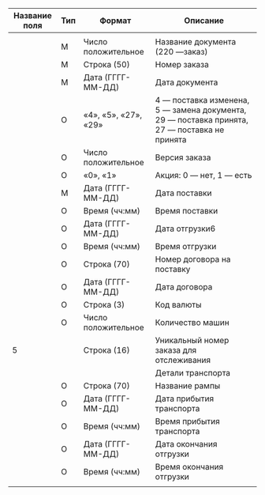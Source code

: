 **Название поля**|**Тип**|**Формат**|**Описание**
 ----- | ------- | -------------------- | --------------------------
**<ORDER>**| | |
     <DOCUMENTNAME><DOCUMENTNAME>|М|Число положительное|Название документа (220 —заказ)
     <NUMBER></NUMBER>|М|Строка (50)|Номер заказа
     <DATE></DATE>|М|Дата (ГГГГ-ММ-ДД)|Дата документа
     <ACTION></ACTION>|О|«4», «5», «27», «29»|4 — поставка изменена, 5 — замена документа, 29 — поставка принята, 27 — поставка не принята
     <VERSION></VERSION>|O|Число положительное|Версия заказа
     <PROMO></PROMO>|O|«0», «1»|Акция: 0 — нет, 1 — есть
     <DELIVERYDATE></DELIVERYDATE>|М|Дата (ГГГГ-ММ-ДД)|Дата поставки
     <DELIVERYTIME></DELIVERYTIME>|O|Время (чч:мм)|Время поставки
     <SHIPMENTDATE></SHIPMENTDATE>|O|Дата (ГГГГ-ММ-ДД)|Дата отгрузки6
     <SHIPMENTTIME></SHIPMENTTIME>|O|Время (чч:мм)|Время отгрузки
     <CAMPAIGNNUMBER></CAMPAIGNNUMBER>|O|Строка (70)|Номер договора на поставку
     <CAMPAIGNNUMBERDATE></CAMPAIGNNUMBERDATE>|O|Дата (ГГГГ-ММ-ДД)|Дата договора
     <CURRENCY></CURRENCY>|O|Строка (3)|Код валюты
     <TRANSPORTQUANTITY></TRANSPORTQUANTITY>|O|Число положительное|Количество машин
     <ORDERREFERENCENUMBER>5</ORDERREFERENCENUMBER>| |Строка (16)|Уникальный номер заказа для отслеживания
     **<LIMES>**| | |Детали транспорта
          <LIMESNAME></LIMESNAME>|O|Строка (70)|Название рампы
          <DATEFROM></DATEFROM>|O|Дата (ГГГГ-ММ-ДД)|Дата прибытия транспорта
          <TIMEFROM></TIMEFROM>|O|Время (чч:мм)|Время прибытия транспорта
          <DATETO></DATETO>|O|Дата (ГГГГ-ММ-ДД)|Дата окончания отгрузки
          <TIMETO></TIMETO>|O|Время (чч:мм)|Время окончания отгрузки
                **</LIMES>**| | |
